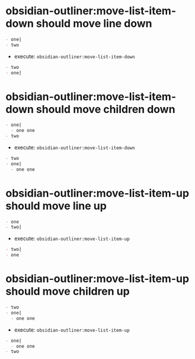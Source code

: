# obsidian-outliner:move-list-item-down should move line down

```md
- one|
- two
```

- execute: `obsidian-outliner:move-list-item-down`

```md
- two
- one|
```

# obsidian-outliner:move-list-item-down should move children down

```md
- one|
  - one one
- two
```

- execute: `obsidian-outliner:move-list-item-down`

```md
- two
- one|
  - one one
```

# obsidian-outliner:move-list-item-up should move line up

```md
- one
- two|
```

- execute: `obsidian-outliner:move-list-item-up`

```md
- two|
- one
```

# obsidian-outliner:move-list-item-up should move children up

```md
- two
- one|
  - one one
```

- execute: `obsidian-outliner:move-list-item-up`

```md
- one|
  - one one
- two
```
